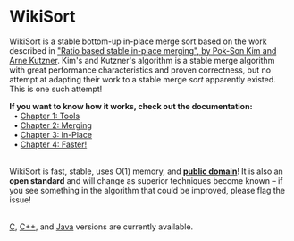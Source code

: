 WikiSort
======

WikiSort is a stable bottom-up in-place merge sort based on the work described in <a href="http://www.researchgate.net/publication/225153768_Ratio_Based_Stable_In-Place_Merging">"Ratio based stable in-place merging", by Pok-Son Kim and Arne Kutzner</a>. Kim's and Kutzner's algorithm is a stable merge algorithm with great performance characteristics and proven correctness, but no attempt at adapting their work to a stable merge <i>sort</i> apparently existed. This is one such attempt!

<b>If you want to know how it works, check out the documentation:</b><br/>
&nbsp;&nbsp;• <a href="https://github.com/BonzaiThePenguin/WikiSort/blob/master/Chapter%201:%20Tools.md">Chapter 1: Tools</a><br/>
&nbsp;&nbsp;• <a href="https://github.com/BonzaiThePenguin/WikiSort/blob/master/Chapter%202:%20Merging.md">Chapter 2: Merging</a><br/>
&nbsp;&nbsp;• <a href="https://github.com/BonzaiThePenguin/WikiSort/blob/master/Chapter%203:%20In-Place.md">Chapter 3: In-Place</a><br/>
&nbsp;&nbsp;• <a href="https://github.com/BonzaiThePenguin/WikiSort/blob/master/Chapter%204:%20Faster!.md">Chapter 4: Faster!</a><br/><br/>

WikiSort is fast, stable, uses O(1) memory, and <b><a href="https://github.com/BonzaiThePenguin/WikiSort/blob/master/LICENSE">public domain</a></b>! It is also an <b>open standard</b> and will change as superior techniques become known – if you see something in the algorithm that could be improved, please flag the issue!<br/><br/>

<a href="https://github.com/BonzaiThePenguin/WikiSort/blob/master/WikiSort.c">C</a>, <a href="https://github.com/BonzaiThePenguin/WikiSort/blob/master/WikiSort.cpp">C++</a>, and <a href="https://github.com/BonzaiThePenguin/WikiSort/blob/master/WikiSort.java">Java</a> versions are currently available.<br/><br/>
